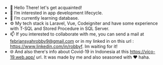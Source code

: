 - 👋 Hello There! let's get acquainted!
- 👀 I’m interested in app development lifecycle.
- 🌱 I’m currently learning database.
- ⚙️ My tech stack is Laravel, Vue, Codeigniter and have some experience with T-SQL and Stored Procedure in SQL Server. 
- 📫 If you interested to collaborate with me, you can send a mail at febriansyahrobby9@gmail.com or in my linked in on this url : https://www.linkedin.com/in/robbyf. Im waiting for it!
- 🌐 And also there's info about Covid-19 in Indonesia at this https://vico-19.web.app/ url. It was made by me and also seasoned with ❤️ haha.

<!---
robbyf9/robbyf9 is a ✨ special ✨ repository because its `README.md` (this file) appears on your GitHub profile.
You can click the Preview link to take a look at your changes.
--->
